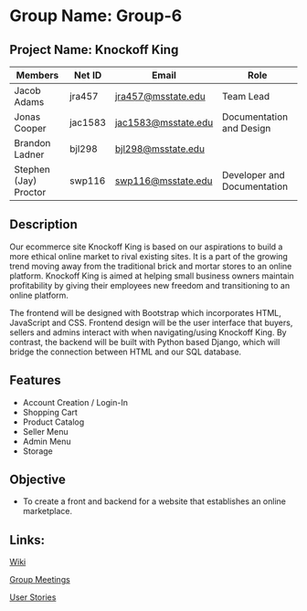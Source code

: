 # Group Name: Group-6
## Project Name: Knockoff King

| Members         | Net ID  | Email               | Role
| --------------- | ------- | ------------------- | ------------
| Jacob Adams     | jra457  | jra457@msstate.edu  | Team Lead
| Jonas Cooper    | jac1583 | jac1583@msstate.edu | Documentation and Design
| Brandon Ladner  | bjl298  | bjl298@msstate.edu  |
| Stephen (Jay) Proctor | swp116  | swp116@msstate.edu  | Developer and Documentation


## Description

Our ecommerce site Knockoff King is based on our aspirations to build a more ethical online market to rival existing sites. It is a part of the growing trend moving away from the traditional brick and mortar stores to an online platform. Knockoff King is aimed at helping small business owners maintain profitability by giving their employees new freedom and transitioning to an online platform.  

The frontend will be designed with Bootstrap which incorporates HTML, JavaScript and CSS. Frontend design will be the user interface that buyers, sellers and admins interact with when navigating/using Knockoff King. By contrast, the backend will be built with Python based Django, which will bridge the connection between HTML and our SQL database. 

## Features

* Account Creation / Login-In
* Shopping Cart
* Product Catalog
* Seller Menu
* Admin Menu
* Storage 

## Objective

* To create a front and backend for a website that establishes an online marketplace. 

## Links:
[Wiki](../../wiki)

[Group Meetings](../../wiki/Group-Meetings)

[User Stories](../../wiki/User-Stories)
